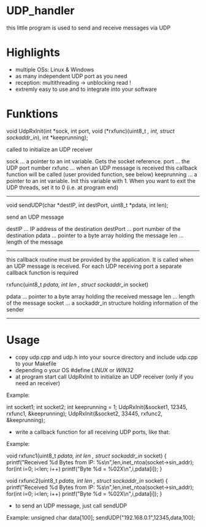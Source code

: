 # UDP_handler

this little program is used to send and receive messages via UDP

# Highlights

* multiple OSs: Linux & Windows
* as many independent UDP port as you need
* reception: multithreading -> unblocking read !
* extremly easy to use and to integrate into your software

# Funktions

void UdpRxInit(int *sock, int port, void (*rxfunc)(uint8_t *, int, struct sockaddr_in*), int *keeprunning);

called to initialize an UDP receiver

sock ... a pointer to an int variable. Gets the socket reference.
port ... the UDP port number
rxfunc ... when an UDP message is received this callback function will be called (user provided function, see below)
keeprunning ... a pointer to an int variable. Init this variable with 1. When you want to exit the UDP threads, set it to 0 (i.e. at program end)

------

void sendUDP(char *destIP, int destPort, uint8_t *pdata, int len);

send an UDP message

destIP ... IP address of the destination
destPort ... port number of the destination
pdata ... pointer to a byte array holding the message
len ... length of the message

-------

this callback routine must be provided by the application.
It is called when an UDP message is received.
For each UDP receiving port a separate callback function is required

rxfunc(uint8_t *pdata, int len , struct sockaddr_in* socket)

pdata ... pointer to a byte array holding the received message
len ... length of the message
socket ... a sockaddr_in structure holding information of the sender

------

# Usage

* copy udp.cpp and udp.h into your source directory and include udp.cpp to your Makefile
* depending o your OS #define _LINUX_ or _WIN32_
* at program start call UdpRxInit to initialize an UDP receiver (only if you need an receiver)

Example:

int socket1;
int socket2;
int keeprunning = 1;
UdpRxInit(&socket1, 12345, rxfunc1, &keeprunning);
UdpRxInit(&socket2, 33445, rxfunc2, &keeprunning);

* write a callback function for all receiving UDP ports, like that:

Example:

void rxfunc1(uint8_t *pdata, int len , struct sockaddr_in* socket)
{
    printf("Received %d Bytes from IP: %s\n",len,inet_ntoa(socket->sin_addr);
    for(int i=0; i<len; i++) printf("Byte %d = %02X\n",i,pdata[i]);
}

void rxfunc2(uint8_t *pdata, int len , struct sockaddr_in* socket)
{
    printf("Received %d Bytes from IP: %s\n",len,inet_ntoa(socket->sin_addr);
    for(int i=0; i<len; i++) printf("Byte %d = %02X\n",i,pdata[i]);
}

* to send an UDP message, just call sendUDP

Example:
unsigned char data[100];
sendUDP("192.168.0.1",12345,data,100);

